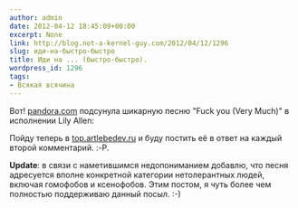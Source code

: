 ```yaml
---
author: admin
date: 2012-04-12 18:45:09+00:00
excerpt: None
link: http://blog.not-a-kernel-guy.com/2012/04/12/1296
slug: иди-на-быстро-быстро
title: Иди на ... (быстро-быстро).
wordpress_id: 1296
tags:
- Всякая всячина
---
```


Вот! [pandora.com](http://pandora.com) подсунула шикарную песню "Fuck you (Very Much)" в исполнении Lily Allen:

Пойду теперь в [top.artlebedev.ru](http://top.artlebedev.ru) и буду постить её в ответ на каждый второй комментарий. :-P.

**Update**: в связи с наметившимся недопониманием добавлю, что песня адресуется вполне конкретной категории нетолерантных людей, включая гомофобов и ксенофобов. Этим постом, я чуть более чем полностью поддерживаю данный посыл. :-)
